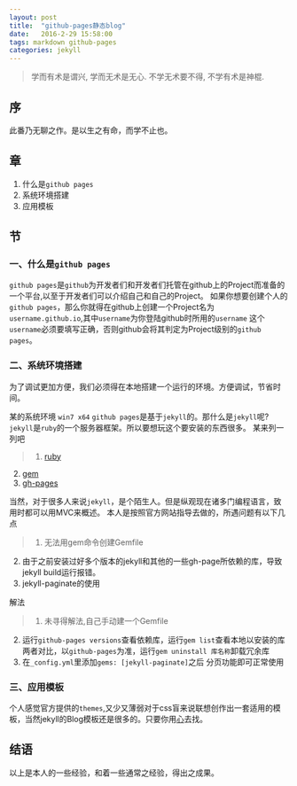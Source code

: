 ```yaml
---
layout: post
title:  "github-pages静态blog"
date:   2016-2-29 15:58:00
tags: markdown github-pages
categories: jekyll
---
```



>学而有术是谓兴,
>学而无术是无心.
>不学无术要不得,
>不学有术是神棍.


<!-- more -->

## __序__ ##
此番乃无聊之作。是以生之有命，而学不止也。

## __章__ ##
1. 什么是`github pages`
2. 系统环境搭建
3. 应用模板


## __节__ ##

### 一、什么是`github pages` ###

`github pages`是`github`为开发者们和开发者们托管在github上的Project而准备的一个平台,以至于开发者们可以介绍自己和自己的Project。
如果你想要创建个人的`github pages`，那么你就得在github上创建一个Project名为
`username.github.io`,其中`username`为你登陆github时所用的`username`
这个`username`必须要填写正确，否则github会将其判定为Project级别的`github pages`。

### 二、系统环境搭建 ###
为了调试更加方便，我们必须得在本地搭建一个运行的环境。方便调试，节省时间。

某的系统环境 `win7 x64`
`github pages`是基于`jekyll`的。那什么是`jekyll`呢?`jekyll`是`ruby`的一个服务器框架。所以要想玩这个要安装的东西很多。
某来列一列吧


>1. [ruby](https://www.ruby-lang.org/en/documentation/installation/)
2. [gem](https://rubygems.org/pages/download)
3. [gh-pages](https://github.com/github/pages-gem)

当然，对于很多人来说`jekyll`，是个陌生人。但是纵观现在诸多门编程语言，致用时都可以用MVC来概述。
本人是按照官方网站指导去做的，所遇问题有以下几点

>1. 无法用gem命令创建Gemfile
2. 由于之前安装过好多个版本的jekyll和其他的一些gh-page所依赖的库，导致jekyll build运行报错。
3. jekyll-paginate的使用

解法


>1. 未寻得解法,自己手动建一个Gemfile
2. 运行`github-pages versions`查看依赖库，运行`gem list`查看本地以安装的库 两者对比，以`github-pages`为准，运行`gem uninstall 库名称`卸载冗余库
3. 在`_config.yml`里添加`gems: [jekyll-paginate]`之后 分页功能即可正常使用


### 三、应用模板 ###
个人感觉官方提供的`themes`,又少又薄弱对于css盲来说联想创作出一套适用的模板，当然jekyll的Blog模板还是很多的。只要你用[心](http://jekyllthemes.org/)去找。

## __结语__ ##
以上是本人的一些经验，和着一些通常之经验，得出之成果。
